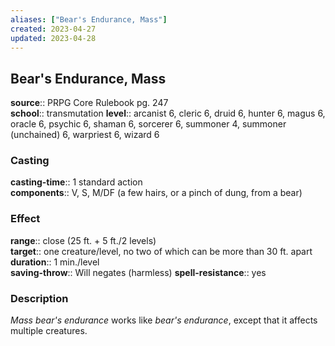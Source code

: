 ```yaml
---
aliases: ["Bear's Endurance, Mass"]
created: 2023-04-27
updated: 2023-04-28
---
```


## Bear's Endurance, Mass

**source**:: PRPG Core Rulebook pg. 247  
**school**:: transmutation
**level**:: arcanist 6, cleric 6, druid 6, hunter 6, magus 6, oracle 6, psychic 6, shaman 6, sorcerer 6, summoner 4, summoner (unchained) 6, warpriest 6, wizard 6

### Casting

**casting-time**:: 1 standard action  
**components**:: V, S, M/DF (a few hairs, or a pinch of dung, from a bear)

### Effect

**range**:: close (25 ft. + 5 ft./2 levels)  
**target**:: one creature/level, no two of which can be more than 30 ft. apart  
**duration**:: 1 min./level  
**saving-throw**:: Will negates (harmless)
**spell-resistance**:: yes

### Description

*Mass bear's endurance* works like *bear's endurance*, except that it affects multiple creatures.
